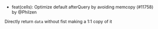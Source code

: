 - feat(cells): Optimize default afterQuery by avoiding memcopy (#11758) by @Philzen

Directly return `data` without fist making a 1:1 copy of it
